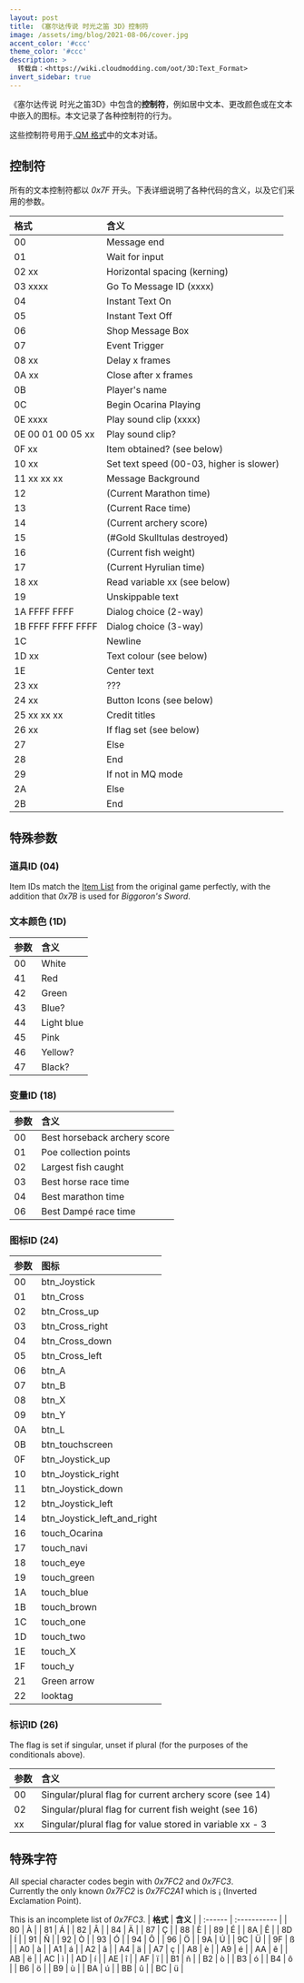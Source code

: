 ```yaml
---
layout: post
title: 《塞尔达传说 时光之笛 3D》控制符
image: /assets/img/blog/2021-08-06/cover.jpg
accent_color: '#ccc'
theme_color: '#ccc'
description: >
  转载自：<https://wiki.cloudmodding.com/oot/3D:Text_Format>
invert_sidebar: true
---
```


《塞尔达传说 时光之笛3D》中包含的**控制符**，例如居中文本、更改颜色或在文本中嵌入的图标。本文记录了各种控制符的行为。

这些控制符号用于[.QM 格式](https://wiki.cloudmodding.com/oot/3D:QM_format)中的文本对话。

## 控制符

所有的文本控制符都以 *0x7F* 开头。下表详细说明了各种代码的含义，以及它们采用的参数。

| **格式**            | **含义**                              |
| :----------------- | :---------------------------------------- |
| 00                | Message end                              |
| 01                | Wait for input                           |
| 02 xx             | Horizontal spacing (kerning)             |
| 03 xxxx           | Go To Message ID (xxxx)                  |
| 04                | Instant Text On                          |
| 05                | Instant Text Off                         |
| 06                | Shop Message Box                         |
| 07                | Event Trigger                            |
| 08 xx             | Delay x frames                           |
| 0A xx             | Close after x frames                     |
| 0B                | Player's name                            |
| 0C                | Begin Ocarina Playing                    |
| 0E xxxx           | Play sound clip (xxxx)                   |
| 0E 00 01 00 05 xx | Play sound clip?                         |
| 0F xx             | Item obtained? (see below)               |
| 10 xx             | Set text speed (00-03, higher is slower) |
| 11 xx xx xx       | Message Background                       |
| 12                | (Current Marathon time)                  |
| 13                | (Current Race time)                      |
| 14                | (Current archery score)                  |
| 15                | (#Gold Skulltulas destroyed)             |
| 16                | (Current fish weight)                    |
| 17                | (Current Hyrulian time)                  |
| 18 xx             | Read variable xx (see below)             |
| 19                | Unskippable text                         |
| 1A FFFF FFFF      | Dialog choice (2-way)                    |
| 1B FFFF FFFF FFFF | Dialog choice (3-way)                    |
| 1C                | Newline                                  |
| 1D xx             | Text colour (see below)                  |
| 1E                | Center text                              |
| 23 xx             |  ???                                     |
| 24 xx             | Button Icons (see below)                 |
| 25 xx xx xx       | Credit titles                            |
| 26 xx             | If flag set (see below)                  |
| 27                | Else                                     |
| 28                | End                                      |
| 29                | If not in MQ mode                        |
| 2A                | Else                                     |
| 2B                | End                                      |

## 特殊参数

### 道具ID (04)

Item IDs match the [Item List](https://wiki.cloudmodding.com/oot/Item_List "Item List") from the original game perfectly, with the addition that *0x7B* is used for *Biggoron's Sword*.

### 文本颜色 (1D)

| **参数** | **含义** |
| :----- | :----------- |
| 00    | White       |
| 41    | Red         |
| 42    | Green       |
| 43    | Blue?       |
| 44    | Light blue  |
| 45    | Pink        |
| 46    | Yellow?     |
| 47    | Black?      |

### 变量ID (18)

| **参数** | **含义**                 |
| :----- | :---------------------------- |
| 00    | Best horseback archery score |
| 01    | Poe collection points        |
| 02    | Largest fish caught          |
| 03    | Best horse race time         |
| 04    | Best marathon time           |
| 06    | Best Dampé race time        |

### 图标ID (24)

| **参数** | **图标**                       |
| :----- | :--------------------------- |
| 00    | btn_Joystick                |
| 01    | btn_Cross                   |
| 02    | btn_Cross_up                |
| 03    | btn_Cross_right             |
| 04    | btn_Cross_down              |
| 05    | btn_Cross_left              |
| 06    | btn_A                       |
| 07    | btn_B                       |
| 08    | btn_X                       |
| 09    | btn_Y                       |
| 0A    | btn_L                       |
| 0B    | btn_touchscreen             |
| 0F    | btn_Joystick_up             |
| 10    | btn_Joystick_right          |
| 11    | btn_Joystick_down           |
| 12    | btn_Joystick_left           |
| 14    | btn_Joystick_left_and_right |
| 16    | touch_Ocarina               |
| 17    | touch_navi                  |
| 18    | touch_eye                   |
| 19    | touch_green                 |
| 1A    | touch_blue                  |
| 1B    | touch_brown                 |
| 1C    | touch_one                   |
| 1D    | touch_two                   |
| 1E    | touch_X                     |
| 1F    | touch_y                     |
| 21    | Green arrow                 |
| 22    | looktag                     |

### 标识ID (26)

The flag is set if singular, unset if plural (for the purposes of the conditionals above).

| **参数** | **含义**                                              |
| :----- | :-------------------------------------------------------- |
| 00    | Singular/plural flag for current archery score (see 14)  |
| 02    | Singular/plural flag for current fish weight (see 16)    |
| xx    | Singular/plural flag for value stored in variable xx - 3 |

## 特殊字符

All special character codes begin with *0x7FC2* and *0x7FC3*.  
Currently the only known *0x7FC2* is *0x7FC2A1* which is ¡ (Inverted Exclamation Point).

This is an incomplete list of *0x7FC3*.
| **格式** | **含义** |
| :------ | :----------- |
| 80     | À          |
| 81     | Á          |
| 82     | Â          |
| 84     | Ä          |
| 87     | Ç          |
| 88     | È          |
| 89     | É          |
| 8A     | Ê          |
| 8D     | Í          |
| 91     | Ñ          |
| 92     | Ò          |
| 93     | Ó          |
| 94     | Ô          |
| 96     | Ö          |
| 9A     | Ú          |
| 9C     | Ü          |
| 9F     | ß          |
| A0     | à          |
| A1     | á          |
| A2     | â          |
| A4     | ä          |
| A7     | ç          |
| A8     | è          |
| A9     | é          |
| AA     | ê          |
| AB     | ë          |
| AC     | ì          |
| AD     | í          |
| AE     | î          |
| AF     | ï          |
| B1     | ñ          |
| B2     | ò          |
| B3     | ó          |
| B4     | ô          |
| B6     | ö          |
| B9     | ù          |
| BA     | ú          |
| BB     | û          |
| BC     | ü          |

